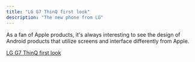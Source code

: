 ```yaml
---
title: "LG G7 ThinQ first look"
description: "The new phone from LG"
---
```


As a fan of Apple products, it's always interesting to see the design of Android products that utilize screens and interface differently from Apple.


<a href="http://www.trustedreviews.com/reviews/lg-g7">LG G7 ThinQ first look</a>

